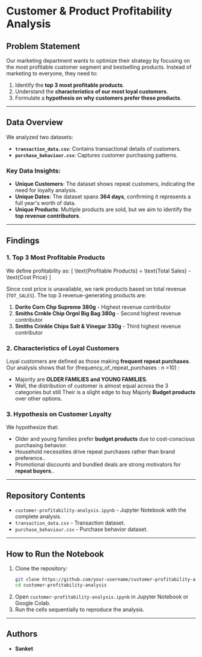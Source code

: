 # Customer & Product Profitability Analysis

## Problem Statement
Our marketing department wants to optimize their strategy by focusing on the most profitable customer segment and bestselling products. Instead of marketing to everyone, they need to:

1. Identify the **top 3 most profitable products**.
2. Understand the **characteristics of our most loyal customers**.
3. Formulate a **hypothesis on why customers prefer these products**.

---

## Data Overview
We analyzed two datasets:
- **`transaction_data.csv`**: Contains transactional details of customers.
- **`purchase_behaviour.csv`**: Captures customer purchasing patterns.

### Key Data Insights:
- **Unique Customers**: The dataset shows repeat customers, indicating the need for loyalty analysis.
- **Unique Dates**: The dataset spans **364 days**, confirming it represents a full year's worth of data.
- **Unique Products**: Multiple products are sold, but we aim to identify the **top revenue contributors**.

---

## Findings
### 1. **Top 3 Most Profitable Products**
We define profitability as:
\[ \text{Profitable Products} = \text{Total Sales} - \text{Cost Price} \]

Since cost price is unavailable, we rank products based on total revenue (`TOT_SALES`). The top 3 revenue-generating products are:

1. **Dorito Corn Chp Supreme 380g** - Highest revenue contributor
2. **Smiths Crnkle Chip Orgnl Big Bag 380g** - Second highest revenue contributor
3. **Smiths Crinkle Chips Salt & Vinegar 330g** - Third highest revenue contributor

### 2. **Characteristics of Loyal Customers**
Loyal customers are defined as those making **frequent repeat purchases**. Our analysis shows that for (frequency_of_repeat_purchases : n =10) :
- Majority are **OLDER FAMILIES	and YOUNG FAMILIES**.
- Well, the distribution of customer is almost equal across the 3 categories but still Their is a slight edge to buy Majorly **Budget products** over other options.


### 3. **Hypothesis on Customer Loyalty**
We hypothesize that:
- Older and young families prefer **budget products** due to cost-conscious purchasing behavior.
- Household necessities drive repeat purchases rather than brand preference..
- Promotional discounts and bundled deals are strong motivators for **repeat buyers**..


---

## Repository Contents
- `customer-profitability-analysis.ipynb` - Jupyter Notebook with the complete analysis.
- `transaction_data.csv` - Transaction dataset.
- `purchase_behaviour.csv` - Purchase behavior dataset.

---

## How to Run the Notebook
1. Clone the repository:
   ```bash
   git clone https://github.com/your-username/customer-profitability-analysis.git
   cd customer-profitability-analysis
   ```
2. Open `customer-profitability-analysis.ipynb` in Jupyter Notebook or Google Colab.
3. Run the cells sequentially to reproduce the analysis.

---

## Authors
- **Sanket**  


